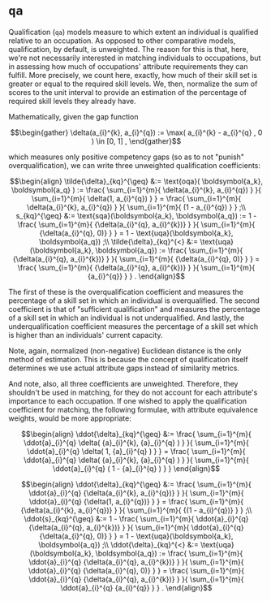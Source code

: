 # `qa`
Qualification (`qa`) models measure to which extent an individual is qualified relative to an occupation. As opposed to other comparative models, qualification, by default, is unweighted. The reason for this is that, here, we're not necessarily interested in matching individuals to occupations, but in assessing how much of occupations' attribute requirements they can fulfill. More precisely, we count here, exactly, how much of their skill set is greater or equal to the required skill levels. We, then, normalize the sum of scores to the unit interval to provide an estimation of the percentage of required skill levels they already have.

Mathematically, given the gap function
```math
\begin{gather}
    \delta(a_{i}^{k}, a_{i}^{q}) :=
    \max(
    a_{i}^{k} - a_{i}^{q}
    , 0
    )
    \in [0, 1]
    ,
\end{gather}
```

which measures only positive competency gaps (so as to not "punish" overqualification), we can write three unweighted qualification coefficients:

```math
\begin{align}
\tilde{\delta}_{kq}^{\geq}
&:=
\text{oqa}(
    \boldsymbol{a_k},
    \boldsymbol{a_q}
)
:=
\frac{
    \sum_{i=1}^{m}{
        \delta(a_{i}^{k}, a_{i}^{q})
    }
}{
    \sum_{i=1}^{m}{
        \delta(1, a_{i}^{q})
    }
}
=
\frac{
    \sum_{i=1}^{m}{
        \delta(a_{i}^{k}, a_{i}^{q})
    }
}{
    \sum_{i=1}^{m}{
        (1 - a_{i}^{q})
    }
}
;\\
s_{kq}^{\geq}
&:=
\text{sqa}(\boldsymbol{a_k}, \boldsymbol{a_q}) :=
1 -
\frac{
\sum_{i=1}^{m}{
{\delta(a_{i}^{q}, a_{i}^{k})}
}
}{
\sum_{i=1}^{m}{
{\delta(a_{i}^{q}, 0)}
}
} =
1 - \text{uqa}(\boldsymbol{a_k}, \boldsymbol{a_q})
;\\
\tilde{\delta}_{kq}^{<}
&:=
\text{uqa}(\boldsymbol{a_k}, \boldsymbol{a_q}) :=
\frac{
\sum_{i=1}^{m}{
{\delta(a_{i}^{q}, a_{i}^{k})}
}
}{
\sum_{i=1}^{m}{
{\delta(a_{i}^{q}, 0)}
}
} =
\frac{
\sum_{i=1}^{m}{
{\delta(a_{i}^{q}, a_{i}^{k})}
}
}{
\sum_{i=1}^{m}{
{a_{i}^{q}}
}
}
.
\end{align}
```

The first of these is the overqualification coefficient and measures the percentage of a skill set in which an individual is overqualified. The second coefficient is that of "sufficient qualification" and measures the percentage of a skill set in which an individual is not underqualified. And lastly, the underqualification coefficient measures the percentage of a skill set which is higher than an individuals' current capacity.

Note, again, normalized (non-negative) Euclidean distance is the only method of estimation. This is because the concept of qualification itself determines we use actual attribute gaps instead of similarity metrics.

And note, also, all three coefficients are unweighted. Therefore, they shouldn't be used in matching, for they do not account for each attribute's importance to each occupation. If one wished to apply the qualification coefficient for matching, the following formulae, with attribute equivalence weights, would be more appropriate:
```math
\begin{align}
\ddot{\delta}_{kq}^{\geq}
&:=
\frac{
    \sum_{i=1}^{m}{
        \ddot{a}_{i}^{q}
        \delta(
            {a}_{i}^{k},
            {a}_{i}^{q}
        )
    }
}{
    \sum_{i=1}^{m}{
        \ddot{a}_{i}^{q}
        \delta(
            1,
            {a}_{i}^{q}
        )
    }
}
=
\frac{
    \sum_{i=1}^{m}{
        \ddot{a}_{i}^{q}
        \delta(
            {a}_{i}^{k},
            {a}_{i}^{q}
        )
    }
}{
    \sum_{i=1}^{m}{
        \ddot{a}_{i}^{q}
        (
            1 - 
            {a}_{i}^{q}
        )
    }
}
\end{align}
```
```math
\begin{align}
    \ddot{\delta}_{kq}^{\geq} 
    &:=
    \frac{
    \sum_{i=1}^{m}{
    \ddot{a}_{i}^{q}
    {\delta(a_{i}^{k}, a_{i}^{q})}
    }
    }{
    \sum_{i=1}^{m}{
    \ddot{a}_{i}^{q}
    {\delta(1, a_{i}^{q})}
    }
    } =
    \frac{
    \sum_{i=1}^{m}{
    {\delta(a_{i}^{k}, a_{i}^{q})}
    }
    }{
    \sum_{i=1}^{m}{
    {(1 - a_{i}^{q})}
    }
    }
    ;\\
    \ddot{s}_{kq}^{\geq}
    &:=
    1 -
    \frac{
    \sum_{i=1}^{m}{
    \ddot{a}_{i}^{q}
    {\delta(a_{i}^{q}, a_{i}^{k})}
    }
    }{
    \sum_{i=1}^{m}{
    \ddot{a}_{i}^{q}
    {\delta(a_{i}^{q}, 0)}
    }
    } =
    1 - \text{uqa}(\boldsymbol{a_k}, \boldsymbol{a_q})
    ;\\
    \ddot{\delta}_{kq}^{<}
    &:=
    \text{uqa}(\boldsymbol{a_k}, \boldsymbol{a_q}) :=
    \frac{
    \sum_{i=1}^{m}{
    \ddot{a}_{i}^{q}
    {\delta(a_{i}^{q}, a_{i}^{k})}
    }
    }{
    \sum_{i=1}^{m}{
    \ddot{a}_{i}^{q}
    {\delta(a_{i}^{q}, 0)}
    }
    } =
    \frac{
    \sum_{i=1}^{m}{
    \ddot{a}_{i}^{q}
    {\delta(a_{i}^{q}, a_{i}^{k})}
    }
    }{
    \sum_{i=1}^{m}{
    \ddot{a}_{i}^{q}
    {a_{i}^{q}}
    }
    }
    .
\end{align}
```